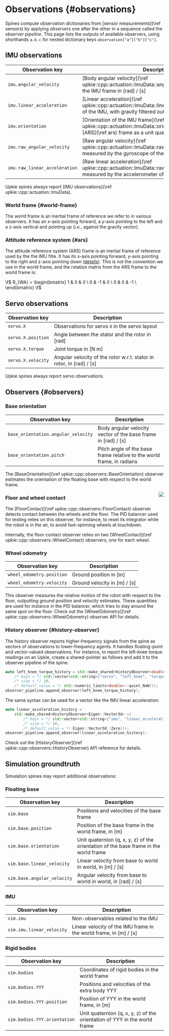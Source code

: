 # Observations {#observations}

Spines compute observation dictionaries from [sensor measurements](\ref sensors) by applying *observers* one after the other in a sequence called the *observer pipeline*. This page lists the outputs of available observers, using shorthands `a.b.c` for nested dictionary keys `observation["a"]["b"]["c"]`.

## IMU observations

| Observation key | Description |
|-----------------|-------------|
| `imu.angular_velocity` | [Body angular velocity](\ref upkie::cpp::actuation::ImuData::angular_velocity_imu_in_imu) of the IMU frame in [rad] / [s] |
| `imu.linear_acceleration` | [Linear acceleration](\ref upkie::cpp::actuation::ImuData::linear_acceleration_imu_in_imu) of the IMU, with gravity filtered out, in [m] / [s]² |
| `imu.orientation` | [Orientation of the IMU frame](\ref upkie::cpp::actuation::ImuData::orientation_imu_in_ars) in the [ARS](\ref ars) frame as a unit quaternion (w, x, y, z) |
| `imu.raw_angular_velocity` | [Raw angular velocity](\ref upkie::cpp::actuation::ImuData::raw_angular_velocity) measured by the gyroscope of the IMU, in [rad] / [s] |
| `imu.raw_linear_acceleration` | [Raw linear acceleration](\ref upkie::cpp::actuation::ImuData::raw_linear_acceleration) measured by the accelerometer of the IMU, in [m] / [s]² |

Upkie spines always report [IMU observations](\ref upkie::cpp::actuation::ImuData).

### World frame {#world-frame}

The world frame is an inertial frame of reference we refer to in various observers. It has an x-axis pointing forward, a y-axis pointing to the left and a z-axis vertical and pointing up (*i.e.*, against the gravity vector).

### Attitude reference system {#ars}

The attitude reference system (ARS) frame is an inertial frame of reference used by the the IMU filte. It has its x-axis pointing forward, y-axis pointing to the right and z-axis pointing down ([details](https://github.com/mjbots/pi3hat/blob/ab632c82bd501b9fcb6f8200df0551989292b7a1/docs/reference.md#orientation)). This is not the convention we use in the world frame, and the rotation matrix from the ARS frame to the world frame is:

\f$
R_{WA} = \begin{bmatrix}
    1 & 0 & 0 \\
    0 & -1 & 0 \\
    0 & 0 & -1 \\
\end{bmatrix}
\f$

## Servo observations

| Observation key | Description |
|-----------------|-------------|
| `servo.X` | Observations for servo `X` in the servo layout |
| `servo.X.position` | Angle between the stator and the rotor in [rad] |
| `servo.X.torque` | Joint torque in [N m] |
| `servo.X.velocity` | Angular velocity of the rotor w.r.t. stator in rotor, in [rad] / [s] |

Upkie spines always report servo observations.

## Observers {#observers}

### Base orientation

| Observation key | Description |
|-----------------|-------------|
| `base_orientation.angular_velocity` | Body angular velocity vector of the base frame in [rad] / [s] |
| `base_orientation.pitch` | Pitch angle of the base frame relative to the world frame, in radians |

The [BaseOrientation](\ref upkie::cpp::observers::BaseOrientation) observer estimates the orientation of the floating base with respect to the world frame.

<img src="https://upkie.github.io/upkie/observers.png" align="right">

### Floor and wheel contact

The [FloorContact](\ref upkie::cpp::observers::FloorContact) observer detects contact between the wheels and the floor. The PID balancer used for testing relies on this observer, for instance, to reset its integrator while the robot is in the air, to avoid fast-spinning wheels at touchdown.

Internally, the floor contact observer relies on two [WheelContact](\ref upkie::cpp::observers::WheelContact) observers, one for each wheel.

### Wheel odometry

| Observation key | Description |
|-----------------|-------------|
| `wheel_odometry.position` | Ground position in [m] |
| `wheel_odometry.velocity` | Ground velocity in [m] / [s] |

This observer measures the relative motion of the robot with respect to the floor, outputting ground position and velocity estimates. These quantities are used for instance in the PID balancer, which tries to stay around the same spot on the floor. Check out the [WheelOdometry](\ref upkie::cpp::observers::WheelOdometry) observer API for details.

### History observer {#history-observer}

The history observer reports higher-frequency signals from the spine as vectors of observations to lower-frequency agents. It handles floating-point and vector-valued observations. For instance, to report the left-knee torque readings on an Upkie, create a shared-pointer as follows and add it to the observer pipeline of the spine:

```cpp
auto left_knee_torque_history = std::make_shared<HistoryObserver<double> >(
    /* keys = */ std::vector<std::string>{"servo", "left_knee", "torque"},
    /* size = */ 10,
    /* default_value = */ std::numeric_limits<double>::quiet_NaN());
observer_pipeline.append_observer(left_knee_torque_history);
```

The same syntax can be used for a vector like the IMU linear acceleration:

```cpp
auto linear_acceleration_history =
    std::make_shared<HistoryObserver<Eigen::Vector3d> >(
        /* keys = */ std::vector<std::string>{"imu", "linear_acceleration"},
        /* size = */ 10,
        /* default_value = */ Eigen::Vector3d::Zero());
observer_pipeline.append_observer(linear_acceleration_history);
```

Check out the [HistoryObserver](\ref upkie::cpp::observers::HistoryObserver) API reference for details.

## Simulation groundtruth

Simulation spines may report additional observations:

### Floating base

| Observation key | Description |
|-----------------|-------------|
| `sim.base` | Positions and velocities of the base frame |
| `sim.base.position` | Position of the base frame in the world frame, in [m] |
| `sim.base.orientation` | Unit quaternion (q, x, y, z) of the orientation of the base frame in the world frame |
| `sim.base.linear_velocity` | Linear velocity from base to world in world, in [m] / [s] |
| `sim.base.angular_velocity` | Angular velocity from base to world in world, in [rad] / [s] |

### IMU

| Observation key | Description |
|-----------------|-------------|
| `sim.imu` | Non-observables related to the IMU |
| `sim.imu.linear_velocity` | Linear velocity of the IMU frame in the world frame, in [m] / [s] |

### Rigid bodies

| Observation key | Description |
|-----------------|-------------|
| `sim.bodies` | Coordinates of rigid bodies in the world frame |
| `sim.bodies.YYY` | Positions and velocities of the extra body YYY |
| `sim.bodies.YYY.position` | Position of YYY in the world frame, in [m] |
| `sim.bodies.YYY.orientation` | Unit quaternion (q, x, y, z) of the orientation of YYY in the world frame |
